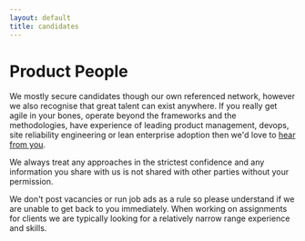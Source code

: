 ```yaml
---
layout: default
title: candidates
---
```


# Product People

We mostly secure candidates though our own referenced network, however we also recognise that great talent can exist anywhere. If you really get agile in your bones, operate beyond the frameworks and the methodologies, have experience of leading product management, devops, site reliability engineering or lean enterprise adoption then we'd love to [hear from you](/about/contact).

We always treat any approaches in the strictest confidence and any information you share with us is not shared with other parties without your permission.

We don't post vacancies or run job ads as a rule so please understand if we are unable to get back to you immediately. When working on assignments for clients we are typically looking for a relatively narrow range experience and skills.
